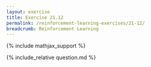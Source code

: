 ```yaml
---
layout: exercise
title: Exercise 21.12
permalink: /reinforcement-learning-exercises/21-12/
breadcrumb: Reinforcement Learning
---
```


{% include mathjax_support %}

<div><i class="arrow-up loader" data-chapter="reinforcement-learning-exercises" data-exercise="ex_12" data-rating="0"></i></div>
{% include_relative question.md %}
